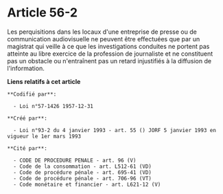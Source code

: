 # Article 56-2

Les perquisitions dans les locaux d'une entreprise de presse ou de communication audiovisuelle ne peuvent être effectuées que
par un magistrat qui veille à ce que les investigations conduites ne portent pas atteinte au libre exercice de la profession
de journaliste et ne constituent pas un obstacle ou n'entraînent pas un retard injustifiés à la diffusion de l'information.

**Liens relatifs à cet article**

	**Codifié par**:

	  - Loi n°57-1426 1957-12-31

	**Créé par**:

	  - Loi n°93-2 du 4 janvier 1993 - art. 55 () JORF 5 janvier 1993 en vigueur le 1er mars 1993

	**Cité par**:

	  - CODE DE PROCEDURE PENALE - art. 96 (V)
	  - Code de la consommation - art. L512-61 (VD)
	  - Code de procédure pénale - art. 695-41 (VD)
	  - Code de procédure pénale - art. 706-96 (VT)
	  - Code monétaire et financier - art. L621-12 (V)
